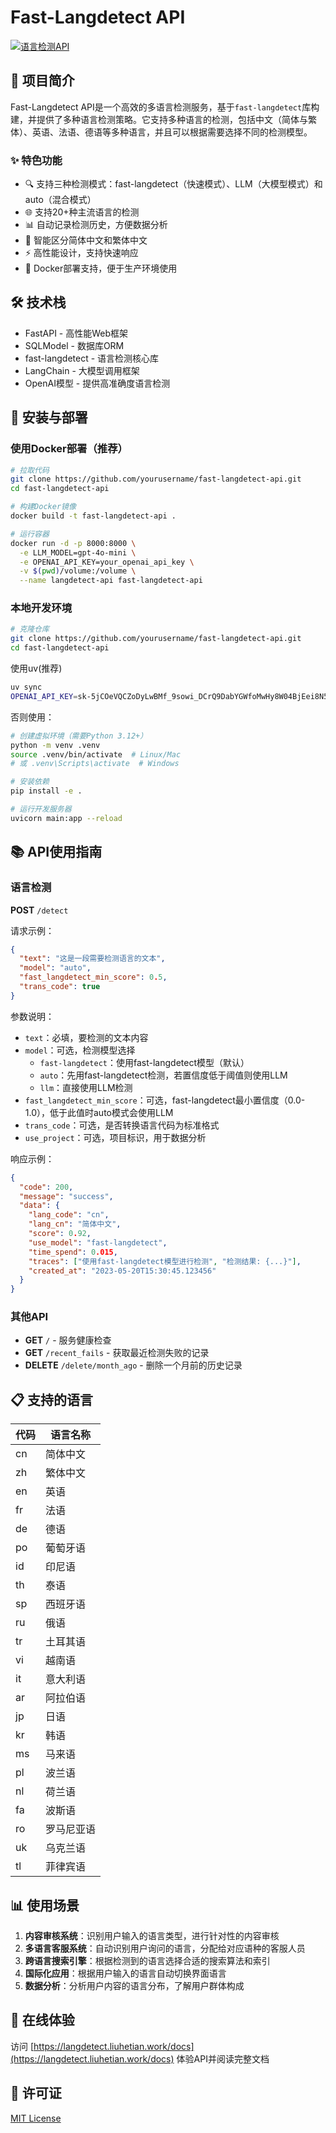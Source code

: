 # Fast-Langdetect API

[![语言检测API](https://img.shields.io/badge/API-在线服务-brightgreen)](https://langdetect.liuhetian.work)

## 🚀 项目简介

Fast-Langdetect API是一个高效的多语言检测服务，基于`fast-langdetect`库构建，并提供了多种语言检测策略。它支持多种语言的检测，包括中文（简体与繁体）、英语、法语、德语等多种语言，并且可以根据需要选择不同的检测模型。

### ✨ 特色功能

- 🔍 支持三种检测模式：fast-langdetect（快速模式）、LLM（大模型模式）和auto（混合模式）
- 🌐 支持20+种主流语言的检测
- 📊 自动记录检测历史，方便数据分析
- 🔄 智能区分简体中文和繁体中文
- ⚡ 高性能设计，支持快速响应
- 🐳 Docker部署支持，便于生产环境使用

## 🛠️ 技术栈

- FastAPI - 高性能Web框架
- SQLModel - 数据库ORM
- fast-langdetect - 语言检测核心库
- LangChain - 大模型调用框架
- OpenAI模型 - 提供高准确度语言检测

## 🔧 安装与部署

### 使用Docker部署（推荐）

```bash
# 拉取代码
git clone https://github.com/yourusername/fast-langdetect-api.git
cd fast-langdetect-api

# 构建Docker镜像
docker build -t fast-langdetect-api .

# 运行容器
docker run -d -p 8000:8000 \
  -e LLM_MODEL=gpt-4o-mini \
  -e OPENAI_API_KEY=your_openai_api_key \
  -v $(pwd)/volume:/volume \
  --name langdetect-api fast-langdetect-api
```

### 本地开发环境

```bash
# 克隆仓库
git clone https://github.com/yourusername/fast-langdetect-api.git
cd fast-langdetect-api
```

使用uv(推荐)
```bash 
uv sync
OPENAI_API_KEY=sk-5jCOeVQCZoDyLwBMf_9sowi_DCrQ9DabYGWfoMwHy8W04BjEei8N54_3qgw LLM_MODEL=deepseek-chat  DB_DIR=volume/dbs uv run main.py
```

否则使用：
```bash
# 创建虚拟环境（需要Python 3.12+）
python -m venv .venv
source .venv/bin/activate  # Linux/Mac
# 或 .venv\Scripts\activate  # Windows

# 安装依赖
pip install -e .

# 运行开发服务器
uvicorn main:app --reload
```

## 📚 API使用指南

### 语言检测

**POST** `/detect`

请求示例：

```json
{
  "text": "这是一段需要检测语言的文本",
  "model": "auto",
  "fast_langdetect_min_score": 0.5,
  "trans_code": true
}
```

参数说明：

- `text`：必填，要检测的文本内容
- `model`：可选，检测模型选择
  - `fast-langdetect`：使用fast-langdetect模型（默认）
  - `auto`：先用fast-langdetect检测，若置信度低于阈值则使用LLM
  - `llm`：直接使用LLM检测
- `fast_langdetect_min_score`：可选，fast-langdetect最小置信度（0.0-1.0），低于此值时auto模式会使用LLM
- `trans_code`：可选，是否转换语言代码为标准格式
- `use_project`：可选，项目标识，用于数据分析

响应示例：

```json
{
  "code": 200,
  "message": "success",
  "data": {
    "lang_code": "cn",
    "lang_cn": "简体中文",
    "score": 0.92,
    "use_model": "fast-langdetect",
    "time_spend": 0.015,
    "traces": ["使用fast-langdetect模型进行检测", "检测结果: {...}"],
    "created_at": "2023-05-20T15:30:45.123456"
  }
}
```

### 其他API

- **GET** `/` - 服务健康检查
- **GET** `/recent_fails` - 获取最近检测失败的记录
- **DELETE** `/delete/month_ago` - 删除一个月前的历史记录

## 📋 支持的语言

| 代码 | 语言名称 |
|------|----------|
| cn   | 简体中文 |
| zh   | 繁体中文 |
| en   | 英语 |
| fr   | 法语 |
| de   | 德语 |
| po   | 葡萄牙语 |
| id   | 印尼语 |
| th   | 泰语 |
| sp   | 西班牙语 |
| ru   | 俄语 |
| tr   | 土耳其语 |
| vi   | 越南语 |
| it   | 意大利语 |
| ar   | 阿拉伯语 |
| jp   | 日语 |
| kr   | 韩语 |
| ms   | 马来语 |
| pl   | 波兰语 |
| nl   | 荷兰语 |
| fa   | 波斯语 |
| ro   | 罗马尼亚语 |
| uk   | 乌克兰语 |
| tl   | 菲律宾语 |

## 📊 使用场景

1. **内容审核系统**：识别用户输入的语言类型，进行针对性的内容审核
2. **多语言客服系统**：自动识别用户询问的语言，分配给对应语种的客服人员
3. **跨语言搜索引擎**：根据检测到的语言选择合适的搜索算法和索引
4. **国际化应用**：根据用户输入的语言自动切换界面语言
5. **数据分析**：分析用户内容的语言分布，了解用户群体构成

## 🔗 在线体验

访问 [https://langdetect.liuhetian.work/docs](https://langdetect.liuhetian.work/docs) 体验API并阅读完整文档

## 📝 许可证

[MIT License](LICENSE)
